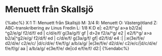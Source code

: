 # Menuett från Skallsjö

{%abc%}
X:1
T: Menuett från Skallsjö
M: 3/4
R: Menuett
O: Västergötland
Z: ABC-transkribering av Linus Fredin
L: 1/8
K:D
e|: e2/f/^g/ a>a b2/2a| ^g2/e/g/ f2/d/f/ ed | c/d/e/f/ g(3a/g/f/ gf | d>2e f2/a/^g/ e2 |
e2/f/^g/ a>a b2/a|^g2/e/g/ f2/d/f/ ed | c/d/e/f/ g(3a/g/f/ gf| d2/f/d/ e4 :|
|:e(3e/f/e/ d2/d/e/ c2/e/c/ |d/c/d/e/ f/e/f/g/ a/b/a/g/  |e(3e/f/e/ d2/d/e/ c2/e/c/|d/c/d/e/ f/e/f/g/ aa  |
a/b/a/g/ e(3e/f/e/ de|cd e/f/e/f/ d2:|
{%endabc%}
